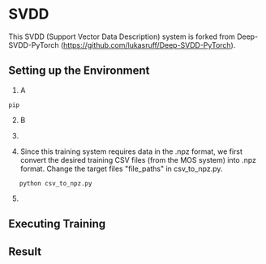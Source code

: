# SVDD

This SVDD (Support Vector Data Description) system is forked from Deep-SVDD-PyTorch (https://github.com/lukasruff/Deep-SVDD-PyTorch).

## Setting up the Environment

1. A

```
pip
```

2. B

3.

4. Since this training system requires data in the .npz format, we first convert the desired training CSV files (from the MOS system) into .npz format. Change the target files "file_paths" in csv_to_npz.py.

```
   python csv_to_npz.py
```

5.

## Executing Training

## Result
